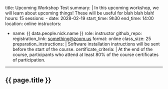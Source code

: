 title: Upcoming Workshop Test
summary: |
    In this upcoming workshop, we will learn about upcoming things! These will be useful for blah blah blah!
hours: 15
sessions:
    - date: 2028-02-19
      start_time: 9h30
      end_time: 14:00
      location: online
instructors:
  - name: {{ data.people.nick.name }}
    role: instructor
github_repo: 
registration_link: something@zoom.us
format: online
class_size: 25
preparation_instructions: |
    Software installation instructions will be sent before the start of the course.
certificate_criteria: | 
    At the end of the course, participants who attend at least 80% of the course certificates of participation.
--- 

## {{ page.title }}
